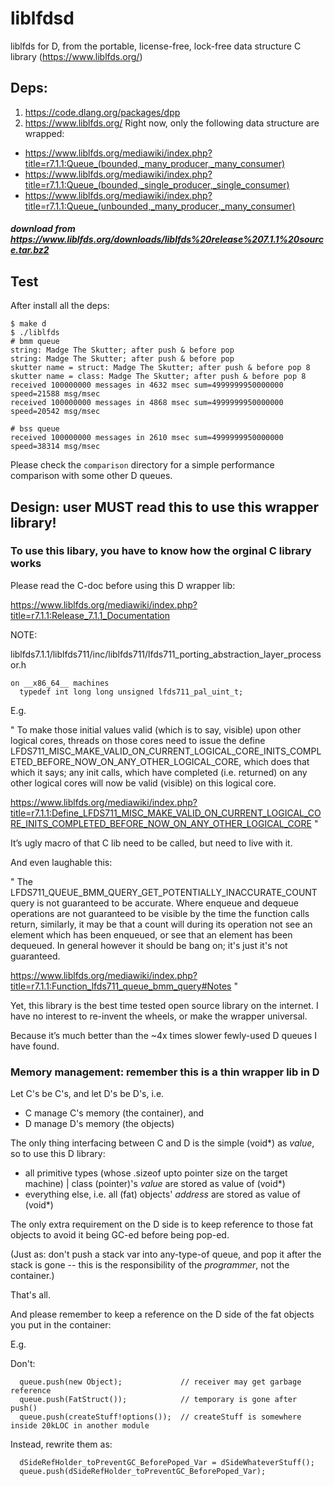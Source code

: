 # liblfdsd
liblfds for D, from the portable, license-free, lock-free data structure C library (https://www.liblfds.org/)

## Deps:
1. https://code.dlang.org/packages/dpp
2. https://www.liblfds.org/
  Right now, only the following data structure are wrapped:
  * https://www.liblfds.org/mediawiki/index.php?title=r7.1.1:Queue_(bounded,_many_producer,_many_consumer) 
  * https://www.liblfds.org/mediawiki/index.php?title=r7.1.1:Queue_(bounded,_single_producer,_single_consumer)
  * https://www.liblfds.org/mediawiki/index.php?title=r7.1.1:Queue_(unbounded,_many_producer,_many_consumer)
  ##### download from https://www.liblfds.org/downloads/liblfds%20release%207.1.1%20source.tar.bz2

## Test

After install all the deps:

```
$ make d
$ ./liblfds
# bmm queue
string: Madge The Skutter; after push & before pop
string: Madge The Skutter; after push & before pop
skutter name = struct: Madge The Skutter; after push & before pop 8
skutter name = class: Madge The Skutter; after push & before pop 8
received 100000000 messages in 4632 msec sum=4999999950000000 speed=21588 msg/msec
received 100000000 messages in 4868 msec sum=4999999950000000 speed=20542 msg/msec

# bss queue
received 100000000 messages in 2610 msec sum=4999999950000000 speed=38314 msg/msec
```

Please check the `comparison` directory for a simple performance comparison with some other D queues.

## Design: user MUST read this to use this wrapper library!

### To use this libary, you have to know how the orginal C library works

Please read the C-doc before using this D wrapper lib:

https://www.liblfds.org/mediawiki/index.php?title=r7.1.1:Release_7.1.1_Documentation

NOTE:

liblfds7.1.1/liblfds711/inc/liblfds711/lfds711_porting_abstraction_layer_processor.h
```
on __x86_64__ machines
  typedef int long long unsigned lfds711_pal_uint_t;
```

E.g.

"
To make those initial values valid (which is to say, visible) upon other logical cores, threads on those cores need to issue the define
 LFDS711_MISC_MAKE_VALID_ON_CURRENT_LOGICAL_CORE_INITS_COMPLETED_BEFORE_NOW_ON_ANY_OTHER_LOGICAL_CORE, which does that which it says; any init calls, which have completed (i.e. returned) on any other logical cores will now be valid (visible) on this logical core.

https://www.liblfds.org/mediawiki/index.php?title=r7.1.1:Define_LFDS711_MISC_MAKE_VALID_ON_CURRENT_LOGICAL_CORE_INITS_COMPLETED_BEFORE_NOW_ON_ANY_OTHER_LOGICAL_CORE
"

It’s ugly macro of that C lib need to be called, but need to live with it.

And even laughable this:

"
The LFDS711_QUEUE_BMM_QUERY_GET_POTENTIALLY_INACCURATE_COUNT query is not guaranteed to be accurate. Where enqueue and dequeue operations are not guaranteed to be visible by the time the function calls return, similarly, it may be that a count will during its operation not see an element which has been enqueued, or see that an element has been dequeued. In general however it should be bang on; it's just it's not guaranteed.

https://www.liblfds.org/mediawiki/index.php?title=r7.1.1:Function_lfds711_queue_bmm_query#Notes
"

Yet, this library is the best time tested open source library on the internet. I have no interest to re-invent the wheels, or make the wrapper universal.

Because it’s much better than the ~4x times slower fewly-used D queues I have found.


### Memory management: remember this is a thin wrapper lib in D

Let C's be C's, and let D's be D's, i.e.

* C manage C's memory (the container), and
* D manage D's memory (the objects)

The only thing interfacing between C and D is the simple (void*) as *value*, so to use this D library:

* all primitive types (whose .sizeof upto pointer size on the target machine) | class (pointer)'s *value* are stored as value of (void*)
* everything else, i.e. all (fat) objects' *address* are stored as value of (void*)

The only extra requirement on the D side is to keep reference to those fat objects to avoid it being GC-ed before being pop-ed.

(Just as: don't push a stack var into any-type-of queue, and pop it after the stack is gone -- this is the responsibility of the *programmer*, not the container.)

That's all.

And please remember to keep a reference on the D side of the fat objects you put in the container:

E.g.

Don't:
```
  queue.push(new Object);             // receiver may get garbage reference
  queue.push(FatStruct());            // temporary is gone after push()
  queue.push(createStuff!options());  // createStuff is somewhere inside 20kLOC in another module
```

Instead, rewrite them as:

```
  dSideRefHolder_toPreventGC_BeforePoped_Var = dSideWhateverStuff();
  queue.push(dSideRefHolder_toPreventGC_BeforePoped_Var);
```
